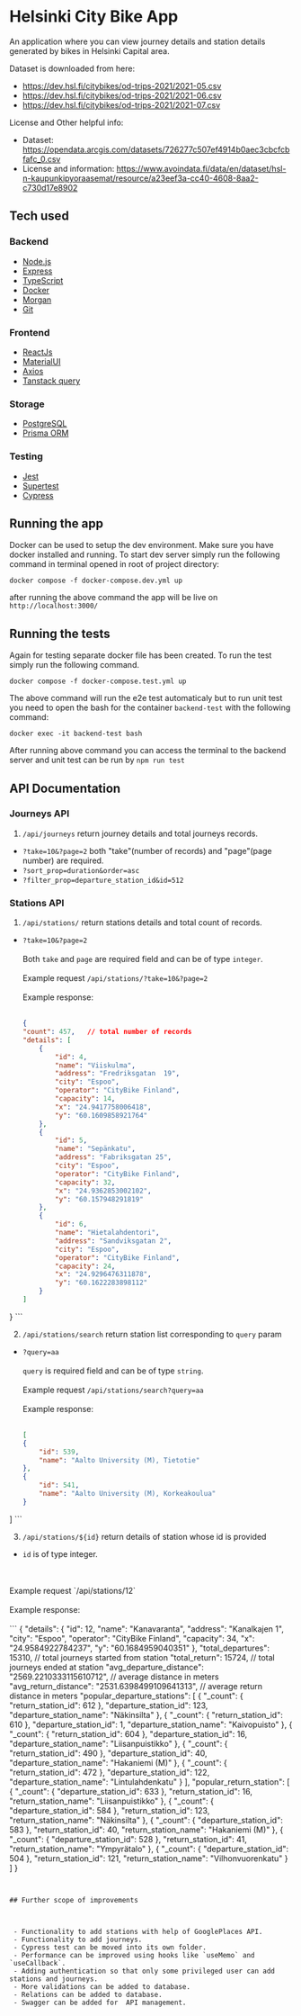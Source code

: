 # Helsinki City Bike App

An application where you can view journey details and station details generated by bikes in Helsinki Capital area.

Dataset is downloaded from here:

- https://dev.hsl.fi/citybikes/od-trips-2021/2021-05.csv
- https://dev.hsl.fi/citybikes/od-trips-2021/2021-06.csv
- https://dev.hsl.fi/citybikes/od-trips-2021/2021-07.csv

License and Other helpful info:

- Dataset: https://opendata.arcgis.com/datasets/726277c507ef4914b0aec3cbcfcbfafc_0.csv
- License and information: https://www.avoindata.fi/data/en/dataset/hsl-n-kaupunkipyoraasemat/resource/a23eef3a-cc40-4608-8aa2-c730d17e8902

## Tech used

### Backend
* [Node.js](https://nodejs.org/)
* [Express](https://expressjs.com/)
* [TypeScript](https://www.typescriptlang.org/)
* [Docker](https://www.docker.com/)
* [Morgan](https://expressjs.com/en/resources/middleware/morgan.html)
* [Git](https://git-scm.com/)

### Frontend
* [ReactJs](https://react.dev/)
* [MaterialUI](https://mui.com/)
* [Axios](https://axios-http.com/docs/intro)
* [Tanstack query](https://tanstack.com/query/v3/)

### Storage
* [PostgreSQL](https://www.postgresql.org/)
* [Prisma ORM](https://www.prisma.io/)

### Testing
* [Jest](https://www.chaijs.com/)
* [Supertest](https://www.npmjs.com/package/supertest)
* [Cypress](https://www.cypress.io/)

## Running the app

Docker can be used to setup the dev environment. Make sure you have docker installed and running.
To start dev server simply run the following command in terminal opened in root of project directory:

```
docker compose -f docker-compose.dev.yml up
```
after running the above command the app will be live on `http://localhost:3000/`

## Running the tests

Again for testing separate docker file has been created. To run the test simply run the following command.

```
docker compose -f docker-compose.test.yml up
```
The above command will run the e2e test automaticaly but to run unit test you need to open the bash for the container `backend-test` with the following command:

```
docker exec -it backend-test bash
```

After running above command you can access the terminal to the backend server and unit test can be run by `npm run test`

## API Documentation

### Journeys API

1. `/api/journeys`  return journey details and total journeys records.
 
 - `?take=10&?page=2` both "take"(number of records) and "page"(page number) are required.
 - `?sort_prop=duration&order=asc` 
 - `?filter_prop=departure_station_id&id=512`

### Stations API

1. `/api/stations/`  return stations details and total count of records.

 - `?take=10&?page=2`
    </br>
    </br>
    Both `take` and `page` are required field and can be of type `integer`.
    </br>
    </br>
    Example request `/api/stations/?take=10&?page=2`
    </br>
    </br>
    Example response:
    </br>
    </br>
    ```json
    {
    "count": 457,   // total number of records
    "details": [
        {
            "id": 4,
            "name": "Viiskulma",
            "address": "Fredriksgatan  19",
            "city": "Espoo",
            "operator": "CityBike Finland",
            "capacity": 14,
            "x": "24.9417758006418",
            "y": "60.1609858921764"
        },
        {
            "id": 5,
            "name": "Sepänkatu",
            "address": "Fabriksgatan 25",
            "city": "Espoo",
            "operator": "CityBike Finland",
            "capacity": 32,
            "x": "24.9362853002102",
            "y": "60.157948291819"
        },
        {
            "id": 6,
            "name": "Hietalahdentori",
            "address": "Sandviksgatan 2",
            "city": "Espoo",
            "operator": "CityBike Finland",
            "capacity": 24,
            "x": "24.9296476311878",
            "y": "60.1622283898112"
        }
    ]
}
    ```

2. `/api/stations/search`  return station list corresponding to `query` param

 - `?query=aa`
    </br>
    </br>
   `query` is required field and can be of type `string`.
    </br>
    </br>
    Example request `/api/stations/search?query=aa`
    </br>
    </br>
    Example response:
    </br>
    </br>
    ```json
    [
    {
        "id": 539,
        "name": "Aalto University (M), Tietotie"
    },
    {
        "id": 541,
        "name": "Aalto University (M), Korkeakoulua"
    }
]
    ```

   

3. `/api/stations/${id}` return details of station whose id is provided

 - `id` is of type integer.
  </br>
  </br>
 Example request `/api/stations/12`
  </br>
  </br>
Example response:
    </br>
    </br>
```
 {
    "details": {
        "id": 12,
        "name": "Kanavaranta",
        "address": "Kanalkajen 1",
        "city": "Espoo",
        "operator": "CityBike Finland",
        "capacity": 34,
        "x": "24.9584922784237",
        "y": "60.1684959040351"
    },
    "total_departures": 15310,   // total journeys started from station
    "total_return": 15724,       // total journeys ended at station
    "avg_departure_distance": "2569.2210333115610712",  // average distance in meters
    "avg_return_distance": "2531.6398499109641313",     // average return distance in meters
    "popular_departure_stations": [
        {
            "_count": {
                "return_station_id": 612
            },
            "departure_station_id": 123,
            "departure_station_name": "Näkinsilta"
        },
        {
            "_count": {
                "return_station_id": 610
            },
            "departure_station_id": 1,
            "departure_station_name": "Kaivopuisto"
        },
        {
            "_count": {
                "return_station_id": 604
            },
            "departure_station_id": 16,
            "departure_station_name": "Liisanpuistikko"
        },
        {
            "_count": {
                "return_station_id": 490
            },
            "departure_station_id": 40,
            "departure_station_name": "Hakaniemi (M)"
        },
        {
            "_count": {
                "return_station_id": 472
            },
            "departure_station_id": 122,
            "departure_station_name": "Lintulahdenkatu"
        }
    ],
    "popular_return_station": [
        {
            "_count": {
                "departure_station_id": 633
            },
            "return_station_id": 16,
            "return_station_name": "Liisanpuistikko"
        },
        {
            "_count": {
                "departure_station_id": 584
            },
            "return_station_id": 123,
            "return_station_name": "Näkinsilta"
        },
        {
            "_count": {
                "departure_station_id": 583
            },
            "return_station_id": 40,
            "return_station_name": "Hakaniemi (M)"
        },
        {
            "_count": {
                "departure_station_id": 528
            },
            "return_station_id": 41,
            "return_station_name": "Ympyrätalo"
        },
        {
            "_count": {
                "departure_station_id": 504
            },
            "return_station_id": 121,
            "return_station_name": "Vilhonvuorenkatu"
        }
    ]
}

```


## Further scope of improvements



 - Functionality to add stations with help of GooglePlaces API.
 - Functionality to add journeys.
 - Cypress test can be moved into its own folder.
 - Performance can be improved using hooks like `useMemo` and `useCallback`. 
 - Adding authentication so that only some privileged user can add stations and journeys.
 - More validations can be added to database.
 - Relations can be added to database. 
 - Swagger can be added for  API management.




